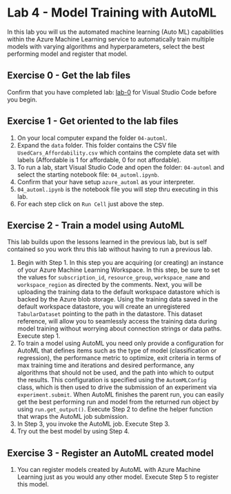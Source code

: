 # Lab 4 - Model Training with AutoML

In this lab you will us the automated machine learning (Auto ML) capabilities within the Azure Machine Learning service to automatically train multiple models with varying algorithms and hyperparameters, select the best performing model and register that model.

## Exercise 0 - Get the lab files
Confirm that you have completed lab: [lab-0](../../lab-0/visual-studio-code-setup) for Visual Studio Code before you begin.

## Exercise 1 - Get oriented to the lab files
1. On your local computer expand the folder `04-automl`.
2. Expand the `data` folder. This folder contains the CSV file `UsedCars_Affordability.csv` which contains the complete data set with labels (Affordable is 1 for affordable, 0 for not affordable).
3. To run a lab, start Visual Studio Code and open the folder: `04-automl` and select the starting notebook file: `04_automl.ipynb`.
4. Confirm that your have setup `azure_automl` as your interpreter.
5. `04_automl.ipynb` is the notebook file you will step thru executing in this lab.
6. For each step click on `Run Cell` just above the step.

## Exercise 2 - Train a model using AutoML
This lab builds upon the lessons learned in the previous lab, but is self contained so you work thru this lab without having to run a previous lab.  
1. Begin with Step 1. In this step you are acquiring (or creating) an instance of your Azure Machine Learning Workspace. In this step, be sure to set the values for `subscription_id`, `resource_group`, `workspace_name` and `workspace_region` as directed by the comments. Next, you will be uploading the training data to the default workspace datastore which is backed by the Azure blob storage. Using the training data saved in the default workspace datastore, you will create an unregistered `TabularDataset` pointing to the path in the datastore. This dataset reference, will allow you to seamlessly access the training data during model training without worrying about connection strings or data paths. Execute step 1.
2. To train a model using AutoML you need only provide a configuration for AutoML that defines items such as the type of model (classification or regression), the performance metric to optimize, exit criteria in terms of max training time and iterations and desired performance, any algorithms that should not be used, and the path into which to output the results. This configuration is specified using the `AutomMLConfig` class, which is then used to drive the submission of an experiment via `experiment.submit`.  When AutoML finishes the parent run, you can easily get the best performing run and model from the returned run object by using `run.get_output()`. Execute Step 2 to define the helper function that wraps the AutoML job submission.
3. In Step 3, you invoke the AutoML job. Execute Step 3.
4. Try out the best model by using Step 4.

## Exercise 3 - Register an AutoML created model
1. You can register models created by AutoML with Azure Machine Learning just as you would any other model. Execute Step 5 to register this model.
